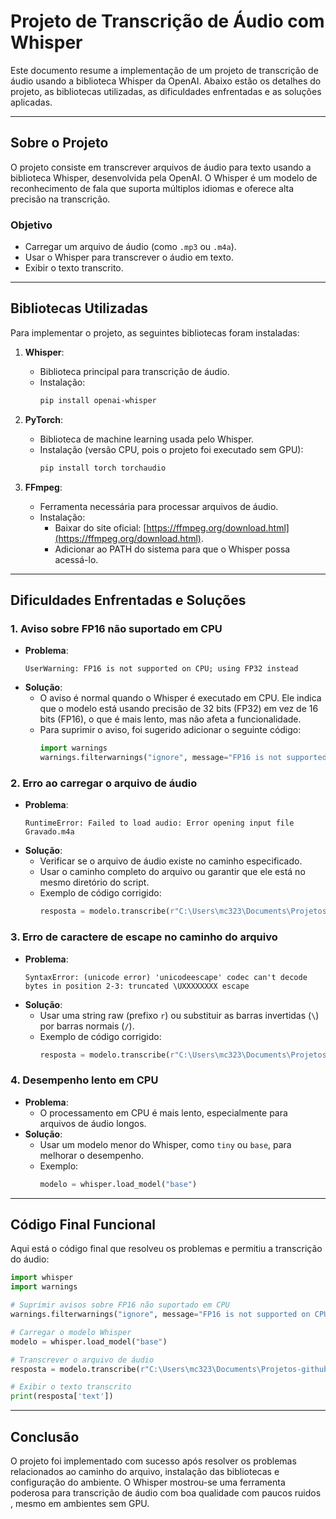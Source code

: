 
# Projeto de Transcrição de Áudio com Whisper

Este documento resume  a implementação de um projeto de transcrição de áudio usando a biblioteca Whisper da OpenAI. Abaixo estão os detalhes do projeto, as bibliotecas utilizadas, as dificuldades enfrentadas e as soluções aplicadas.

---

## **Sobre o Projeto**
O projeto consiste em transcrever arquivos de áudio para texto usando a biblioteca Whisper, desenvolvida pela OpenAI. O Whisper é um modelo de reconhecimento de fala que suporta múltiplos idiomas e oferece alta precisão na transcrição.

### **Objetivo**
- Carregar um arquivo de áudio (como `.mp3` ou `.m4a`).
- Usar o Whisper para transcrever o áudio em texto.
- Exibir o texto transcrito.

---

## **Bibliotecas Utilizadas**
Para implementar o projeto, as seguintes bibliotecas foram instaladas:

1. **Whisper**:
   - Biblioteca principal para transcrição de áudio.
   - Instalação:
     ```bash
     pip install openai-whisper
     ```

2. **PyTorch**:
   - Biblioteca de machine learning usada pelo Whisper.
   - Instalação (versão CPU, pois o projeto foi executado sem GPU):
     ```bash
     pip install torch torchaudio
     ```

3. **FFmpeg**:
   - Ferramenta necessária para processar arquivos de áudio.
   - Instalação:
     - Baixar do site oficial: [https://ffmpeg.org/download.html](https://ffmpeg.org/download.html).
     - Adicionar ao PATH do sistema para que o Whisper possa acessá-lo.

---

## **Dificuldades Enfrentadas e Soluções**

### 1. **Aviso sobre FP16 não suportado em CPU**
   - **Problema**:
     ```
     UserWarning: FP16 is not supported on CPU; using FP32 instead
     ```
   - **Solução**:
     - O aviso é normal quando o Whisper é executado em CPU. Ele indica que o modelo está usando precisão de 32 bits (FP32) em vez de 16 bits (FP16), o que é mais lento, mas não afeta a funcionalidade.
     - Para suprimir o aviso, foi sugerido adicionar o seguinte código:
       ```python
       import warnings
       warnings.filterwarnings("ignore", message="FP16 is not supported on CPU; using FP32 instead")
       ```

### 2. **Erro ao carregar o arquivo de áudio**
   - **Problema**:
     ```
     RuntimeError: Failed to load audio: Error opening input file Gravado.m4a
     ```
   - **Solução**:
     - Verificar se o arquivo de áudio existe no caminho especificado.
     - Usar o caminho completo do arquivo ou garantir que ele está no mesmo diretório do script.
     - Exemplo de código corrigido:
       ```python
       resposta = modelo.transcribe(r"C:\Users\mc323\Documents\Projetos-github\Transcrevendo-audio\Gravado.m4a")
       ```

### 3. **Erro de caractere de escape no caminho do arquivo**
   - **Problema**:
     ```
     SyntaxError: (unicode error) 'unicodeescape' codec can't decode bytes in position 2-3: truncated \UXXXXXXXX escape
     ```
   - **Solução**:
     - Usar uma string raw (prefixo `r`) ou substituir as barras invertidas (`\`) por barras normais (`/`).
     - Exemplo de código corrigido:
       ```python
       resposta = modelo.transcribe(r"C:\Users\mc323\Documents\Projetos-github\Transcrevendo-audio\Gravado.m4a")
       ```

### 4. **Desempenho lento em CPU**
   - **Problema**:
     - O processamento em CPU é mais lento, especialmente para arquivos de áudio longos.
   - **Solução**:
     - Usar um modelo menor do Whisper, como `tiny` ou `base`, para melhorar o desempenho.
     - Exemplo:
       ```python
       modelo = whisper.load_model("base")
       ```

---

## **Código Final Funcional**
Aqui está o código final que resolveu os problemas e permitiu a transcrição do áudio:

```python
import whisper
import warnings

# Suprimir avisos sobre FP16 não suportado em CPU
warnings.filterwarnings("ignore", message="FP16 is not supported on CPU; using FP32 instead")

# Carregar o modelo Whisper
modelo = whisper.load_model("base")

# Transcrever o arquivo de áudio
resposta = modelo.transcribe(r"C:\Users\mc323\Documents\Projetos-github\Transcrevendo-audio\Gravado.m4a")

# Exibir o texto transcrito
print(resposta['text'])
```

---

## **Conclusão**
O projeto foi implementado com sucesso após resolver os problemas relacionados ao caminho do arquivo, instalação das bibliotecas e configuração do ambiente. O Whisper mostrou-se uma ferramenta poderosa para transcrição de áudio com boa qualidade com paucos ruidos , mesmo em ambientes sem GPU.
